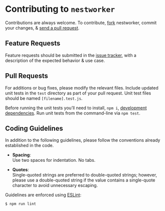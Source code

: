 # Contributing to `nestworker`

Contributions are always welcome.
To contribute, [fork](https://help.github.com/articles/fork-a-repo/) nestworker, commit your changes, & [send a pull request](https://help.github.com/articles/using-pull-requests/).

## Feature Requests

Feature requests should be submitted in the [issue tracker](https://github.com/VaheHak/nestworker/issues), with a description of
the expected behavior & use case.

## Pull Requests

For additions or bug fixes, please modify the relevant files. Include updated unit tests in the `test` directory as part of your pull request. Unit test files should be named `[filename].test.js`.

Before running the unit tests you’ll need to install, `npm i`, [development dependencies](https://docs.npmjs.com/files/package.json#devdependencies). Run unit tests from the command-line via `npm test`.

## Coding Guidelines

In addition to the following guidelines, please follow the conventions already established in the code.

- **Spacing**:<br>
  Use two spaces for indentation. No tabs.

- **Quotes**:<br>
  Single-quoted strings are preferred to double-quoted strings; however,
  please use a double-quoted string if the value contains a single-quote
  character to avoid unnecessary escaping.

Guidelines are enforced using [ESLint](https://www.npmjs.com/package/eslint):

```bash
$ npm run lint
```
